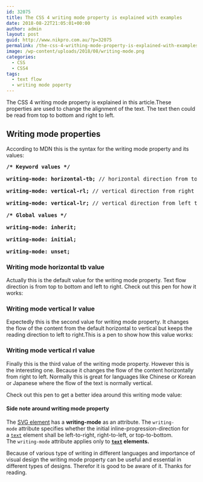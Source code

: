 ```yaml
---
id: 32075
title: The CSS 4 writing mode property is explained with examples
date: 2018-08-22T21:05:01+00:00
author: admin
layout: post
guid: http://www.nikpro.com.au/?p=32075
permalink: /the-css-4-writhing-mode-property-is-explained-with-examples/
image: /wp-content/uploads/2018/08/writing-mode.png
categories:
  - CSS
  - CSS4
tags:
  - text flow
  - writing mode poperty
---
```

The CSS 4 writing mode property is explained in this article.These properties are used to change the alignment of the text. The text then could be read from top to bottom and right to left.

## Writing mode properties

According to MDN this is the syntax for the writing mode property and its values:

<pre class="wp-block-preformatted"><strong>/* Keyword values */</strong><br /><strong>
writing-mode: horizontal-tb;</strong> // horizontal direction from top to bottom<br /><strong>
writing-mode: vertical-rl;</strong> // vertical direction from right to left<br /><strong>
writing-mode: vertical-lr;</strong> // vertical direction from left to right<br /><strong>
/* Global values */</strong><br /><strong>
writing-mode: inherit;</strong><br /><strong>
writing-mode: initial;</strong><br /><strong>
writing-mode: unset;</strong></pre>

### Writing mode horizontal tb value

Actually this is the default value for the writing mode property. Text flow direction is from top to bottom and left to right. Check out this pen for how it works:

<p data-height="265" data-theme-id="0" data-slug-hash="BOybrZ" data-default-tab="html,result" data-user="azad6026" data-pen-title="writing mode: tb" class="codepen">
  <a href="https://codepen.io/azad6026/pen/BOybrZ/"></a>
</p>

### Writing mode vertical lr value

Expectedly this is the second value for writing mode property. It changes the flow of the content from the default horizontal to vertical but keeps the reading direction to left to right.This is a pen to show how this value works:

<p data-height="265" data-theme-id="0" data-slug-hash="mGygBX" data-default-tab="html,result" data-user="azad6026" data-pen-title="writing mode: left to right" class="codepen">
  <a href="https://codepen.io/azad6026/pen/mGygBX/"></a>
</p>

### Writing mode vertical rl value

Finally this is the third value of the writing mode property. However this is the interesting one. Because it changes the flow of the content horizontally from right to left. Normally this is great for languages like Chinese or Korean or Japanese where the flow of the text is normally vertical.

Check out this pen to get a better idea around this writing mode value:

<p data-height="265" data-theme-id="0" data-slug-hash="WgbBvN" data-default-tab="html,result" data-user="azad6026" data-pen-title="writing mode : right to left" class="codepen">
  <a href="https://codepen.io/azad6026/pen/WgbBvN/"></a>
</p>

#### Side note around writing mode property

The [SVG element](http://www.nikpro.com.au/what-is-svg-and-how-to-create-it-part-1/) has a **writing-mode** as an attribute. The `writing-mode` attribute specifies whether the initial inline-progression-direction for a [`text`](https://developer.mozilla.org/en-US/docs/Web/SVG/Element/text) element shall be left-to-right, right-to-left, or top-to-bottom. The `writing-mode` attribute applies only to **[`text`](https://developer.mozilla.org/en-US/docs/Web/SVG/Element/text) elements.**

Because of various type of writing in different languages and importance of visual design the writing mode property can be useful and essential in different types of designs. Therefor it is good to be aware of it. Thanks for reading.